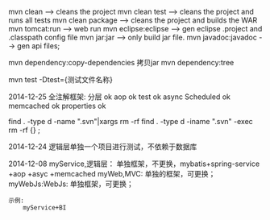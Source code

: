 mvn clean         		--> cleans the project
mvn clean test    		--> cleans the project and runs all tests
mvn clean package 		--> cleans the project and builds the WAR
mvn tomcat:run	 		--> web run
mvn eclipse:eclipse		--> gen eclipse .project and .classpath config file
mvn jar:jar				--> only build jar file.
mvn javadoc:javadoc     --> gen api files;

mvn dependency:copy-dependencies  拷贝jar
mvn dependency:tree

mvn test -Dtest={测试文件名称}

2014-12-25
    全注解框架:
        分层 ok
        aop ok
        test ok
        async Scheduled  ok
        memcached ok
        properties ok
        
  find . -type d -name ".svn"|xargs rm -rf 
  find . -type d -iname ".svn" -exec rm -rf {} \; 

        
2014-12-24
    逻辑层单独一个项目进行测试，不依赖于数据库
    
2014-12-08
    myService,逻辑层：
        单独框架，不更换，mybatis+spring-service
        +aop
        +asyc
        +memcached
    myWeb,MVC:
        单独的框架，可更换；
    myWebJs:WebJs:
        单独框架，可更换；
    
    示例:
        myService+BI
        

    